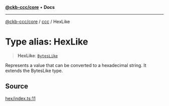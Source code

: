 [**@ckb-ccc/core**](README.md) • **Docs**

***

[@ckb-ccc/core](README.md) / [ccc](Namespace.ccc.md) / HexLike

# Type alias: HexLike

> **HexLike**: [`BytesLike`](ccc.Type.BytesLike.md)

Represents a value that can be converted to a hexadecimal string.
It extends the BytesLike type.

## Source

[hex/index.ts:11](https://github.com/SpectreMercury/ccc/blob/1b34760fdeb60ebebc0a7e641c12ef11dff1e7d0/packages/core/src/hex/index.ts#L11)
